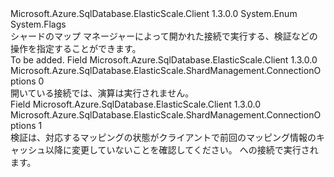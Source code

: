 <Type Name="ConnectionOptions" FullName="Microsoft.Azure.SqlDatabase.ElasticScale.ShardManagement.ConnectionOptions">
  <TypeSignature Language="C#" Value="public enum ConnectionOptions" />
  <TypeSignature Language="ILAsm" Value=".class public auto ansi sealed ConnectionOptions extends System.Enum" />
  <TypeSignature Language="DocId" Value="T:Microsoft.Azure.SqlDatabase.ElasticScale.ShardManagement.ConnectionOptions" />
  <TypeSignature Language="VB.NET" Value="Public Enum ConnectionOptions" />
  <TypeSignature Language="F#" Value="type ConnectionOptions = " />
  <AssemblyInfo>
    <AssemblyName>Microsoft.Azure.SqlDatabase.ElasticScale.Client</AssemblyName>
    <AssemblyVersion>1.3.0.0</AssemblyVersion>
  </AssemblyInfo>
  <Base>
    <BaseTypeName>System.Enum</BaseTypeName>
  </Base>
  <Attributes>
    <Attribute>
      <AttributeName>System.Flags</AttributeName>
    </Attribute>
  </Attributes>
  <Docs>
    <summary>
            シャードのマップ マネージャーによって開かれた接続で実行する、検証などの操作を指定することができます。
            </summary>
    <remarks>To be added.</remarks>
  </Docs>
  <Members>
    <Member MemberName="None">
      <MemberSignature Language="C#" Value="None" />
      <MemberSignature Language="ILAsm" Value=".field public static literal valuetype Microsoft.Azure.SqlDatabase.ElasticScale.ShardManagement.ConnectionOptions None = int32(0)" />
      <MemberSignature Language="DocId" Value="F:Microsoft.Azure.SqlDatabase.ElasticScale.ShardManagement.ConnectionOptions.None" />
      <MemberSignature Language="VB.NET" Value="None" />
      <MemberSignature Language="F#" Value="None = 0" Usage="Microsoft.Azure.SqlDatabase.ElasticScale.ShardManagement.ConnectionOptions.None" />
      <MemberType>Field</MemberType>
      <AssemblyInfo>
        <AssemblyName>Microsoft.Azure.SqlDatabase.ElasticScale.Client</AssemblyName>
        <AssemblyVersion>1.3.0.0</AssemblyVersion>
      </AssemblyInfo>
      <ReturnValue>
        <ReturnType>Microsoft.Azure.SqlDatabase.ElasticScale.ShardManagement.ConnectionOptions</ReturnType>
      </ReturnValue>
      <MemberValue>0</MemberValue>
      <Docs>
        <summary>
            開いている接続では、演算は実行されません。
            </summary>
      </Docs>
    </Member>
    <Member MemberName="Validate">
      <MemberSignature Language="C#" Value="Validate" />
      <MemberSignature Language="ILAsm" Value=".field public static literal valuetype Microsoft.Azure.SqlDatabase.ElasticScale.ShardManagement.ConnectionOptions Validate = int32(1)" />
      <MemberSignature Language="DocId" Value="F:Microsoft.Azure.SqlDatabase.ElasticScale.ShardManagement.ConnectionOptions.Validate" />
      <MemberSignature Language="VB.NET" Value="Validate" />
      <MemberSignature Language="F#" Value="Validate = 1" Usage="Microsoft.Azure.SqlDatabase.ElasticScale.ShardManagement.ConnectionOptions.Validate" />
      <MemberType>Field</MemberType>
      <AssemblyInfo>
        <AssemblyName>Microsoft.Azure.SqlDatabase.ElasticScale.Client</AssemblyName>
        <AssemblyVersion>1.3.0.0</AssemblyVersion>
      </AssemblyInfo>
      <ReturnValue>
        <ReturnType>Microsoft.Azure.SqlDatabase.ElasticScale.ShardManagement.ConnectionOptions</ReturnType>
      </ReturnValue>
      <MemberValue>1</MemberValue>
      <Docs>
        <summary>
            検証は、対応するマッピングの状態がクライアントで前回のマッピング情報のキャッシュ以降に変更していないことを確認してください。 への接続で実行されます。
            </summary>
      </Docs>
    </Member>
  </Members>
</Type>